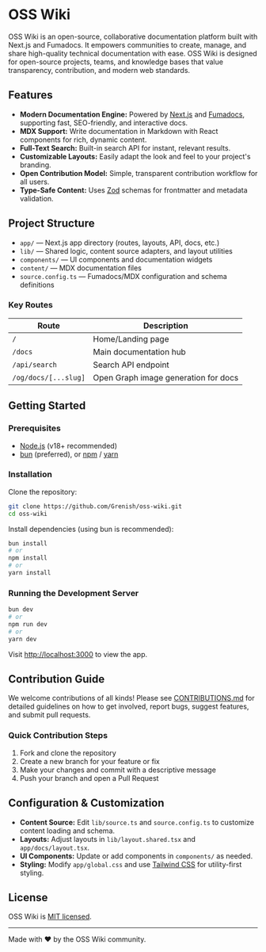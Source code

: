 
# OSS Wiki

OSS Wiki is an open-source, collaborative documentation platform built with Next.js and Fumadocs. It empowers communities to create, manage, and share high-quality technical documentation with ease. OSS Wiki is designed for open-source projects, teams, and knowledge bases that value transparency, contribution, and modern web standards.

## Features

- **Modern Documentation Engine:** Powered by [Next.js](https://nextjs.org/) and [Fumadocs](https://fumadocs.dev/), supporting fast, SEO-friendly, and interactive docs.
- **MDX Support:** Write documentation in Markdown with React components for rich, dynamic content.
- **Full-Text Search:** Built-in search API for instant, relevant results.
- **Customizable Layouts:** Easily adapt the look and feel to your project's branding.
- **Open Contribution Model:** Simple, transparent contribution workflow for all users.
- **Type-Safe Content:** Uses [Zod](https://zod.dev/) schemas for frontmatter and metadata validation.

## Project Structure

- `app/` — Next.js app directory (routes, layouts, API, docs, etc.)
- `lib/` — Shared logic, content source adapters, and layout utilities
- `components/` — UI components and documentation widgets
- `content/` — MDX documentation files
- `source.config.ts` — Fumadocs/MDX configuration and schema definitions

### Key Routes

| Route                          | Description                                 |
| ------------------------------ | ------------------------------------------- |
| `/`                            | Home/Landing page                           |
| `/docs`                        | Main documentation hub                      |
| `/api/search`                  | Search API endpoint                         |
| `/og/docs/[...slug]`           | Open Graph image generation for docs        |

## Getting Started

### Prerequisites

- [Node.js](https://nodejs.org/) (v18+ recommended)
- [bun](https://bun.sh/) (preferred), or [npm](https://www.npmjs.com/) / [yarn](https://yarnpkg.com/)

### Installation

Clone the repository:

```bash
git clone https://github.com/Grenish/oss-wiki.git
cd oss-wiki
```

Install dependencies (using bun is recommended):

```bash
bun install
# or
npm install
# or
yarn install
```

### Running the Development Server

```bash
bun dev
# or
npm run dev
# or
yarn dev
```

Visit [http://localhost:3000](http://localhost:3000) to view the app.

## Contribution Guide

We welcome contributions of all kinds! Please see [CONTRIBUTIONS.md](./CONTRIBUTIONS.md) for detailed guidelines on how to get involved, report bugs, suggest features, and submit pull requests.

### Quick Contribution Steps

1. Fork and clone the repository
2. Create a new branch for your feature or fix
3. Make your changes and commit with a descriptive message
4. Push your branch and open a Pull Request

## Configuration & Customization

- **Content Source:** Edit `lib/source.ts` and `source.config.ts` to customize content loading and schema.
- **Layouts:** Adjust layouts in `lib/layout.shared.tsx` and `app/docs/layout.tsx`.
- **UI Components:** Update or add components in `components/` as needed.
- **Styling:** Modify `app/global.css` and use [Tailwind CSS](https://tailwindcss.com/) for utility-first styling.

## License

OSS Wiki is [MIT licensed](./LICENSE).

---

Made with ❤️ by the OSS Wiki community.